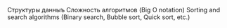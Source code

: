 Структуры данныъ
Сложность алгоритмов (Big O notation)
Sorting and search algorithms (Binary search, Bubble sort, Quick sort, etc.)
